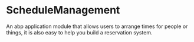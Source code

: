 # ScheduleManagement
An abp application module that allows users to arrange times for people or things, it is also easy to help you build a reservation system.
